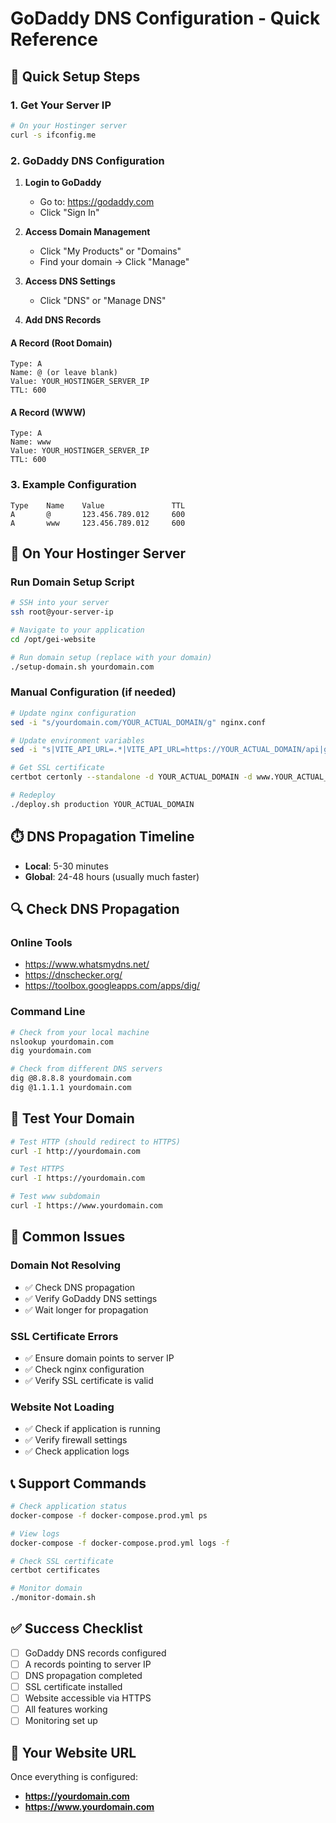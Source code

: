 # GoDaddy DNS Configuration - Quick Reference

## 🎯 Quick Setup Steps

### 1. Get Your Server IP
```bash
# On your Hostinger server
curl -s ifconfig.me
```

### 2. GoDaddy DNS Configuration

1. **Login to GoDaddy**
   - Go to: https://godaddy.com
   - Click "Sign In"

2. **Access Domain Management**
   - Click "My Products" or "Domains"
   - Find your domain → Click "Manage"

3. **Access DNS Settings**
   - Click "DNS" or "Manage DNS"

4. **Add DNS Records**

#### **A Record (Root Domain)**
```
Type: A
Name: @ (or leave blank)
Value: YOUR_HOSTINGER_SERVER_IP
TTL: 600
```

#### **A Record (WWW)**
```
Type: A
Name: www
Value: YOUR_HOSTINGER_SERVER_IP
TTL: 600
```

### 3. Example Configuration
```
Type    Name    Value               TTL
A       @       123.456.789.012     600
A       www     123.456.789.012     600
```

## 🔧 On Your Hostinger Server

### Run Domain Setup Script
```bash
# SSH into your server
ssh root@your-server-ip

# Navigate to your application
cd /opt/gei-website

# Run domain setup (replace with your domain)
./setup-domain.sh yourdomain.com
```

### Manual Configuration (if needed)
```bash
# Update nginx configuration
sed -i "s/yourdomain.com/YOUR_ACTUAL_DOMAIN/g" nginx.conf

# Update environment variables
sed -i "s|VITE_API_URL=.*|VITE_API_URL=https://YOUR_ACTUAL_DOMAIN/api|g" .env

# Get SSL certificate
certbot certonly --standalone -d YOUR_ACTUAL_DOMAIN -d www.YOUR_ACTUAL_DOMAIN

# Redeploy
./deploy.sh production YOUR_ACTUAL_DOMAIN
```

## ⏱️ DNS Propagation Timeline

- **Local**: 5-30 minutes
- **Global**: 24-48 hours (usually much faster)

## 🔍 Check DNS Propagation

### Online Tools
- https://www.whatsmydns.net/
- https://dnschecker.org/
- https://toolbox.googleapps.com/apps/dig/

### Command Line
```bash
# Check from your local machine
nslookup yourdomain.com
dig yourdomain.com

# Check from different DNS servers
dig @8.8.8.8 yourdomain.com
dig @1.1.1.1 yourdomain.com
```

## 🧪 Test Your Domain

```bash
# Test HTTP (should redirect to HTTPS)
curl -I http://yourdomain.com

# Test HTTPS
curl -I https://yourdomain.com

# Test www subdomain
curl -I https://www.yourdomain.com
```

## 🚨 Common Issues

### Domain Not Resolving
- ✅ Check DNS propagation
- ✅ Verify GoDaddy DNS settings
- ✅ Wait longer for propagation

### SSL Certificate Errors
- ✅ Ensure domain points to server IP
- ✅ Check nginx configuration
- ✅ Verify SSL certificate is valid

### Website Not Loading
- ✅ Check if application is running
- ✅ Verify firewall settings
- ✅ Check application logs

## 📞 Support Commands

```bash
# Check application status
docker-compose -f docker-compose.prod.yml ps

# View logs
docker-compose -f docker-compose.prod.yml logs -f

# Check SSL certificate
certbot certificates

# Monitor domain
./monitor-domain.sh
```

## ✅ Success Checklist

- [ ] GoDaddy DNS records configured
- [ ] A records pointing to server IP
- [ ] DNS propagation completed
- [ ] SSL certificate installed
- [ ] Website accessible via HTTPS
- [ ] All features working
- [ ] Monitoring set up

## 🎉 Your Website URL

Once everything is configured:
- **https://yourdomain.com**
- **https://www.yourdomain.com** 